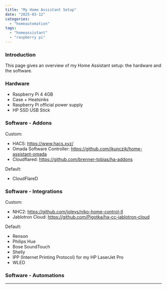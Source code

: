```yaml
---
title: "My Home Assistant Setup"
date: "2025-03-12"
categories:   
  - "homeautomation"
tags: 
  - "homeassistant"
  - "raspberry pi"  
---
```


### **Introduction**  
This page gives an overview of my Home Assistant setup: the hardware and the software.

### **Hardware**  

- Raspberry Pi 4 4GB
- Case + Heatsinks
- Raspberry Pi official power supply
- HP SSD USB Stick

### **Software - Addons**  

Custom:
- HACS: https://www.hacs.xyz/
- Omada Software Controller: https://github.com/jkunczik/home-assistant-omada
- Cloudflared: https://github.com/brenner-tobias/ha-addons

Default:
- CloudFlareD

### **Software - Integrations**  

Custom:
- NHC2: https://github.com/joleys/niko-home-control-II
- Jablotron Cloud: https://github.com/Pigotka/ha-cc-jablotron-cloud

Default:
- Renson
- Philips Hue
- Bose SoundTouch
- Shelly
- IPP (Internet Printing Protocol) for my HP LaserJet Pro
- WLED

### **Software - Automations**  

---
